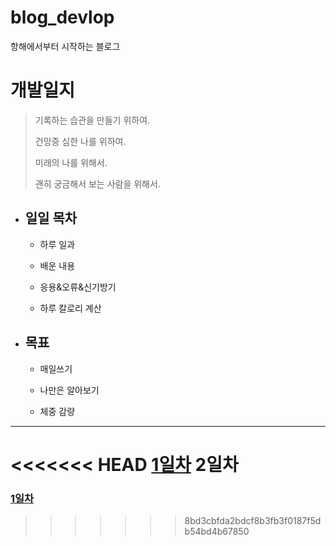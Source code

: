 # blog_devlop
항해에서부터 시작하는 블로그

개발일지
=======
>기록하는 습관을 만들기 위하여.
>
>건망증 심한 나를 위하여.
>
>미래의 나를 위해서.
>
>괜히 궁금해서 보는 사람을 위해서.

+ ## 일일 목차

  + 하루 일과

  + 배운 내용

  + 응용&오류&신기방기
  
  + 하루 칼로리 계산

+ ## 목표
  
   + 매일쓰기
   
   + 나만은 알아보기
   
   + 체중 감량
   
---------------------------------
<<<<<<< HEAD
<a href='https://github.com/cesdea/blog_devlop/blob/main/1days.md'>1일차</a> 2일차
=======
### <a href='./1days.md'>1일차</a> 
 
>>>>>>> 8bd3cbfda2bdcf8b3fb3f0187f5db54bd4b67850
